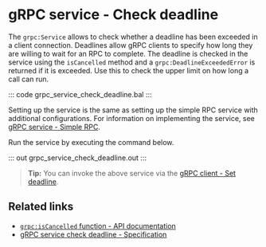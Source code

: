 # gRPC service - Check deadline

The `grpc:Service` allows to check whether a deadline has been exceeded in a client connection. Deadlines allow gRPC clients to specify how long they are willing to wait for an RPC to complete. The deadline is checked in the service using the `isCancelled` method  and a `grpc:DeadlineExceededError` is returned if it is exceeded. Use this to check the upper limit on how long a call can run.

::: code grpc_service_check_deadline.bal :::

Setting up the service is the same as setting up the simple RPC service with additional configurations. For information on implementing the service, see [gRPC service - Simple RPC](/learn/by-example/grpc-service-simple/).

Run the service by executing the command below.

::: out grpc_service_check_deadline.out :::

>**Tip:** You can invoke the above service via the [gRPC client - Set deadline](/learn/by-example/grpc-client-set-deadline/).

## Related links
- [`grpc:isCancelled` function - API documentation](https://lib.ballerina.io/ballerina/grpc/latest#isCancelled)
- [gRPC service check deadline - Specification](/spec/grpc/#61-grpc-deadline)
